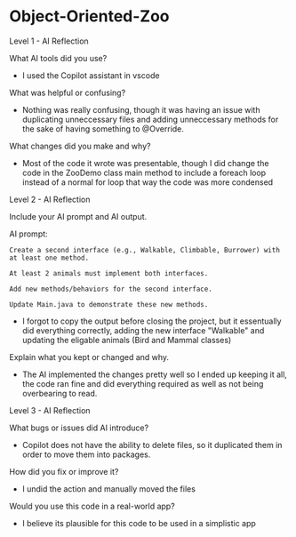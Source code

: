 # Object-Oriented-Zoo
Level 1 - AI Reflection

What AI tools did you use?

- I used the Copilot assistant in vscode 

What was helpful or confusing?

- Nothing was really confusing, though it was having an issue with duplicating unneccessary files and adding unneccessary methods for the sake of having something to @Override. 

What changes did you make and why?

- Most of the code it wrote was presentable, though I did change the code in the ZooDemo class main method to include a foreach loop instead of a normal for loop that way the code was more condensed

Level 2 - AI Reflection

Include your AI prompt and AI output.

AI prompt:

```
Create a second interface (e.g., Walkable, Climbable, Burrower) with at least one method.

At least 2 animals must implement both interfaces.

Add new methods/behaviors for the second interface.

Update Main.java to demonstrate these new methods.
```

- I forgot to copy the output before closing the project, but it essentually did everything correctly, adding the new interface "Walkable" and updating the eligable animals (Bird and Mammal classes)

Explain what you kept or changed and why.

- The AI implemented the changes pretty well so I ended up keeping it all, the code ran fine and did everything required as well as not being overbearing to read.

Level 3 - AI Reflection

What bugs or issues did AI introduce?

- Copilot does not have the ability to delete files, so it duplicated them in order to move them into packages.

How did you fix or improve it?

- I undid the action and manually moved the files

Would you use this code in a real-world app?

- I believe its plausible for this code to be used in a simplistic app

